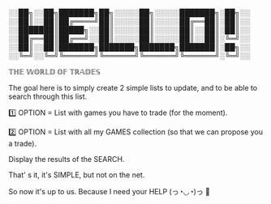 
░░██╗░░██╗███████╗██╗░░░░░██╗░░░░░███████╗░██╗░░
░░██║░░██║██╔════╝██║░░░░░██║░░░░░██╔══██║░██║░░
░░███████║█████╗░░██║░░░░░██║░░░░░██║░░██║░██║░░
░░██╔══██║██╔══╝░░██║░░░░░██║░░░░░██║░░██║░╚═╝░░
░░██║░░██║███████╗███████╗███████╗███████║░██╗░░
░░╚═╝░░╚═╝╚══════╝╚══════╝╚══════╝╚══════╝░╚═╝░░ 


𝕋ℍ𝔼 𝕎𝕆ℝ𝕃𝔻 𝕆𝔽 𝕋ℝ𝔸𝔻𝔼𝕊

The goal here is to simply create 2 simple lists to update, and to be able to search through this list. 

1️⃣ OPTION = List with games you have to trade (for the moment).

2️⃣ OPTION = List with all my GAMES collection (so that we can propose you a trade).

Display the results of the SEARCH.

That' s it, it's SIMPLE, but not on the net.

So now it's up to us.
Because I need your HELP  (っ◔◡◔)っ 💖

